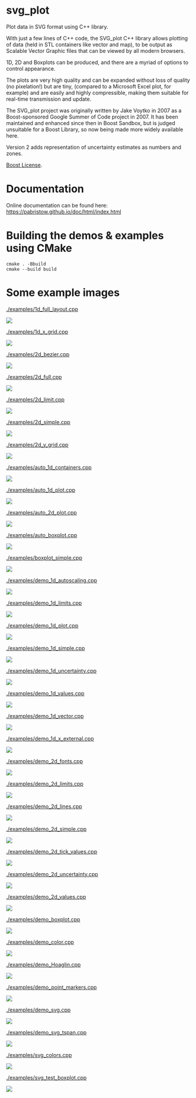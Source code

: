 svg_plot
========

Plot data in SVG format using C++ library.

With just a few lines of C++ code, the SVG_plot C++ library allows plotting of data (held in STL containers like vector and map), to be output as Scalable Vector Graphic files that can be viewed by all modern browsers.

1D, 2D and Boxplots can be produced, and there are a myriad of options to control appearance.

The plots are very high quality and can be expanded without loss of quality (no pixelation!) but are tiny, (compared to a Microsoft Excel plot, for example) and are easily and highly compressible, making them suitable for real-time transmission and update.

The SVG_plot project was originally written by Jake Voytko in 2007 as a Boost-sponsored Google Summer of Code project in 2007. It has been maintained and enhanced since then in Boost Sandbox, but is judged unsuitable for a Boost Library, so now being made more widely available here.

Version 2 adds representation of uncertainty estimates as numbers and zones.

[Boost License](http://www.boost.org/LICENSE_1_0.txt).

Documentation
=============

Online documentation can be found here: https://pabristow.github.io/doc/html/index.html

Building the demos & examples using CMake
=========================================

```
cmake . -Bbuild
cmake --build build
```

Some example images
===================
<a href="./example/1d_full_layout.cpp">./examples/1d_full_layout.cpp

<img src="./doc/images/1d_full_layout.svg"/></a>

<a href="./example/1d_x_grid.cpp">./examples/1d_x_grid.cpp

<img src="./doc/images/1d_x_grid.svg"/></a>

<a href="./example/2d_bezier.cpp">./examples/2d_bezier.cpp

<img src="./doc/images/2d_bezier.svg"/></a>

<a href="./example/2d_full.cpp">./examples/2d_full.cpp

<img src="./doc/images/2d_full.svg"/></a>

<a href="./example/2d_limit.cpp">./examples/2d_limit.cpp

<img src="./doc/images/2d_limit.svg"/></a>

<a href="./example/2d_simple.cpp">./examples/2d_simple.cpp

<img src="./doc/images/2d_simple.svg"/></a>

<a href="./example/2d_y_grid.cpp">./examples/2d_y_grid.cpp

<img src="./doc/images/2d_y_grid.svg"/></a>

<a href="./example/auto_1d_containers.cpp">./examples/auto_1d_containers.cpp

<img src="./doc/images/auto_1d_containers.svg"/></a>

<a href="./example/auto_1d_plot.cpp">./examples/auto_1d_plot.cpp

<img src="./doc/images/auto_1d_plot.svg"/></a>

<a href="./example/auto_2d_plot.cpp">./examples/auto_2d_plot.cpp

<img src="./doc/images/auto_2d_plot.svg"/></a>

<a href="./example/auto_boxplot.cpp">./examples/auto_boxplot.cpp

<img src="./doc/images/auto_boxplot.svg"/></a>

<a href="./example/boxplot_simple.cpp">./examples/boxplot_simple.cpp

<img src="./doc/images/boxplot_simple.svg"/></a>

<a href="./example/demo_1d_autoscaling.cpp">./examples/demo_1d_autoscaling.cpp

<img src="./doc/images/demo_1d_autoscaling.svg"/></a>

<a href="./example/demo_1d_limits.cpp">./examples/demo_1d_limits.cpp

<img src="./doc/images/demo_1d_limits.svg"/></a>

<a href="./example/demo_1d_plot.cpp">./examples/demo_1d_plot.cpp

<img src="./doc/images/demo_1d_plot.svg"/></a>

<a href="./example/demo_1d_simple.cpp">./examples/demo_1d_simple.cpp

<img src="./doc/images/demo_1d_simple.svg"/></a>

<a href="./example/demo_1d_uncertainty.cpp">./examples/demo_1d_uncertainty.cpp

<img src="./doc/images/demo_1d_uncertainty.svg"/></a>

<a href="./example/demo_1d_values.cpp">./examples/demo_1d_values.cpp

<img src="./doc/images/demo_1d_values.svg"/></a>

<a href="./example/demo_1d_vector.cpp">./examples/demo_1d_vector.cpp

<img src="./doc/images/demo_1d_vector.svg"/></a>

<a href="./example/demo_1d_x_external.cpp">./examples/demo_1d_x_external.cpp

<img src="./doc/images/demo_1d_x_external.svg"/></a>

<a href="./example/demo_2d_fonts.cpp">./examples/demo_2d_fonts.cpp

<img src="./doc/images/demo_2d_fonts.svg"/></a>

<a href="./example/demo_2d_limits.cpp">./examples/demo_2d_limits.cpp

<img src="./doc/images/demo_2d_limits.svg"/></a>

<a href="./example/demo_2d_lines.cpp">./examples/demo_2d_lines.cpp

<img src="./doc/images/demo_2d_lines.svg"/></a>

<a href="./example/demo_2d_simple.cpp">./examples/demo_2d_simple.cpp

<img src="./doc/images/demo_2d_simple.svg"/></a>

<a href="./example/demo_2d_tick_values.cpp">./examples/demo_2d_tick_values.cpp

<img src="./doc/images/demo_2d_tick_values.svg"/></a>

<a href="./example/demo_2d_uncertainty.cpp">./examples/demo_2d_uncertainty.cpp

<img src="./doc/images/demo_2d_uncertainty.svg"/></a>

<a href="./example/demo_2d_values.cpp">./examples/demo_2d_values.cpp

<img src="./doc/images/demo_2d_values.svg"/></a>

<a href="./example/demo_boxplot.cpp">./examples/demo_boxplot.cpp

<img src="./doc/images/demo_boxplot.svg"/></a>

<a href="./example/demo_color.cpp">./examples/demo_color.cpp

<img src="./doc/images/demo_color.svg"/></a>

<a href="./example/demo_Hoaglin.cpp">./examples/demo_Hoaglin.cpp

<img src="./doc/images/demo_Hoaglin.svg"/></a>

<a href="./example/demo_point_markers.cpp">./examples/demo_point_markers.cpp

<img src="./doc/images/demo_point_markers.svg"/></a>

<a href="./example/demo_svg.cpp">./examples/demo_svg.cpp

<img src="./doc/images/demo_svg.svg"/></a>

<a href="./example/demo_svg_tspan.cpp">./examples/demo_svg_tspan.cpp

<img src="./doc/images/demo_svg_tspan.svg"/></a>

<a href="./example/svg_colors.cpp">./examples/svg_colors.cpp

<img src="./doc/images/svg_colors.svg"/></a>

<a href="./example/svg_test_boxplot.cpp">./examples/svg_test_boxplot.cpp

<img src="./doc/images/svg_test_boxplot.svg"/></a>

 
